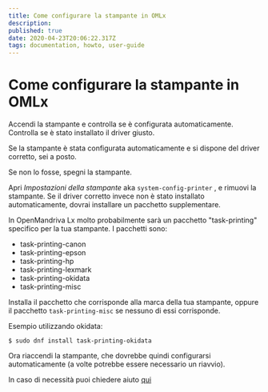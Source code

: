 ```yaml
---
title: Come configurare la stampante in OMLx
description: 
published: true
date: 2020-04-23T20:06:22.317Z
tags: documentation, howto, user-guide
---
```


# Come configurare la stampante in OMLx
Accendi la stampante e controlla se è configurata automaticamente. Controlla se è stato installato il driver giusto.

Se la stampante è stata configurata automaticamente e si dispone del driver corretto, sei a posto.

Se non lo fosse, spegni la stampante.

Apri *Impostazioni della stampante* aka `system-config-printer` , e rimuovi la stampante.
Se il driver corretto invece non è stato installato automaticamente, dovrai installare un pacchetto supplementare.

In OpenMandriva Lx molto probabilmente sarà un pacchetto "task-printing" specifico per la tua stampante.
I pacchetti sono:
- task-printing-canon
- task-printing-epson
- task-printing-hp
- task-printing-lexmark
- task-printing-okidata
- task-printing-misc

Installa il pacchetto che corrisponde alla marca della tua stampante, oppure il pacchetto `task-printing-misc` se nessuno di essi corrisponde.

Esempio utilizzando okidata:
```
$ sudo dnf install task-printing-okidata
```
Ora riaccendi la stampante, che dovrebbe quindi configurarsi automaticamente (a volte potrebbe essere necessario un riavvio).

In caso di necessità puoi chiedere aiuto [qui](https://forum.openmandriva.org/c/en/support)


